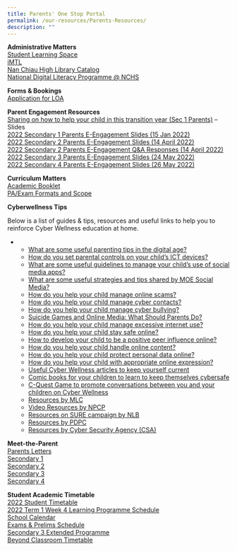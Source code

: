 ```yaml
---
title: Parents' One Stop Portal
permalink: /our-resources/Parents-Resources/
description: ""
---
```


**Administrative Matters**<br>
[Student Learning Space](https://learning.moe.edu.sg/)  
[iMTL](https://imtl.moe.edu.sg/)  
[Nan Chiau High Library Catalog](https://nanchiauhigh.spydus.com.sg/)  
[National Digital Literacy Programme @ NCHS](http://go.gov.sg/nchs-ndlp)

**Forms & Bookings**<br>
[Application for LOA](https://go.gov.sg/nchs-loa)

**Parent Engagement Resources**<br>
[Sharing on how to help your child in this transition year (Sec 1 Parents)](https://drive.google.com/file/d/1AERpSAZwgNOk9a0P7HAHbU4qiRcztz2M/view) – Slides<br>[2022 Secondary 1 Parents E-Engagement Slides (15 Jan 2022)](https://drive.google.com/file/d/1Y9kpVSqbtMFcZSMZnZWqlqsG5CyygsOF/view?usp=sharing)  
[2022 Secondary 2 Parents E-Engagement Slides (14 April 2022)](https://drive.google.com/file/d/1oBCT8dvSuoqTVjha17iTJyrD_kdJH4Hn/view)  
[2022 Secondary 2 Parents E-Engagement Q&A Responses (14 April 2022)](https://drive.google.com/drive/folders/1tCQWVeImVf-iC71x0MIs_7Uys9btX51t)  
[2022 Secondary 3 Parents E-Engagement Slides (24 May 2022)](https://drive.google.com/file/d/1hiSF6rVbTrf9kbYa6x_rMGDNrad4qYPv/view?usp=sharing)  
[2022 Secondary 4 Parents E-Engagement Slides (26 May 2022)](https://drive.google.com/file/d/1V5-xTKsaDvCc23zJP9a_qde0874REHi1/view?usp=sharing)

**Curriculum Matters**<br>
[Academic Booklet](https://drive.google.com/drive/folders/1-u9xunjUbfXWFHhldfQLP0fJmpUIXjzz?usp=sharing)  
[PA/Exam Formats and Scope](https://drive.google.com/drive/u/1/folders/1fQWE3i8efqnjzatOy_LkVhLQIbqyRpJy)

**Cyberwellness Tips**

Below is a list of guides & tips, resources and useful links to help you to reinforce Cyber Wellness education at home.

*   *   [What are some useful parenting tips in the digital age?](https://ictconnection.moe.edu.sg/cyber-wellness/for-parents/guides-and-tips/parenting-tips)
    *   [How do you set parental controls on your child’s ICT devices?](https://ictconnection.moe.edu.sg/cyber-wellness/for-parents/guides-and-tips/parental-controls)
    *   [What are some useful guidelines to manage your child’s use of social media apps?](https://ictconnection.moe.edu.sg/cyber-wellness/for-parents/guides-and-tips/social-media-guidelines)
    *   [What are some useful strategies and tips shared by MOE Social Media?](https://ictconnection.moe.edu.sg/cyber-wellness/for-parents/guides-and-tips/social-media-posts)
    *   [How do you help your child manage online scams?](https://ictconnection.moe.edu.sg/cyber-wellness/for-parents/guides-and-tips/helping-your-child-manage-online-scams)
    *   [How do you help your child manage cyber contacts?](https://ictconnection.moe.edu.sg/cyber-wellness/for-parents/guides-and-tips/helping-your-child-manage-cyber-contacts)
    *   [How do you help your child manage cyber bullying?](https://ictconnection.moe.edu.sg/cyber-wellness/for-parents/guides-and-tips/helping-your-child-manage-cyber-bullying)
    *   [Suicide Games and Online Media: What Should Parents Do?](https://www.schoolbag.sg/story/suicide-games-and-online-media-what-should-parents-do)
    *   [How do you help your child manage excessive internet use?](https://ictconnection.moe.edu.sg/cyber-wellness/for-parents/guides-and-tips/helping-your-child-manage-excessive-internet-use)
    *   [How do you help your child stay safe online?](https://ictconnection.moe.edu.sg/cyber-wellness/for-parents/guides-and-tips/helping-your-child-stay-safe-online)
    *   [How to develop your child to be a positive peer influence online?](https://ictconnection.moe.edu.sg/cyber-wellness/for-parents/guides-and-tips/developing-your-child-to-be-a-positive-peer-influence-online)
    *   [How do you help your child handle online content?](https://ictconnection.moe.edu.sg/cyber-wellness/for-parents/guides-and-tips/helping-your-child-handle-online-content)
    *   [How do you help your child protect personal data online?](https://ictconnection.moe.edu.sg/cyber-wellness/for-parents/guides-and-tips/how-do-you-help-your-child-protect-personal-data-online)
    *   [How do you help your child with appropriate online expression?](https://ictconnection.moe.edu.sg/cyber-wellness/for-parents/guides-and-tips/how-do-you-help-your-child-with-appropriate-online-expression)
    *   [Useful Cyber Wellness articles to keep yourself current](https://ictconnection.moe.edu.sg/cyber-wellness/for-parents/resources/cyber-wellness-articles)
    *   [Comic books for your children to learn to keep themselves cybersafe](https://ictconnection.moe.edu.sg/cyber-wellness/for-parents/resources/comic-books)
    *   [C-Quest Game to promote conversations between you and your children on Cyber Wellness](https://ictconnection.moe.edu.sg/cyber-wellness/for-parents/resources/c-quest)
    *   [Resources by MLC](http://www.medialiteracycouncil.sg/Resources/Pages/parents.aspx)
    *   [Video Resources by NPCP](http://www.scamalert.sg/resources/videos)
    *   [Resources on SURE campaign by NLB](http://www.nlb.gov.sg/sure/)
    *   [Resources by PDPC](https://www.pdpc.gov.sg/resources/for-individuals)
    *   [Resources by Cyber Security Agency (CSA)](https://www.csa.gov.sg/gosafeonline)


**Meet-the-Parent**<br>
[Parents Letters](https://drive.google.com/drive/folders/0B0NLoi7jhnNmcUkxUkRrUlNoZ00?usp=sharing)  
[Secondary 1](https://drive.google.com/drive/folders/1lTjk_GqX5_KCCwMdGAoD3E6WNmep7S2F?usp=sharing)  
[Secondary 2](https://drive.google.com/drive/folders/1zBy3zTraW6izEZZn-rd8rAX48X6f5p46?usp=sharing)  
[Secondary 3](https://drive.google.com/drive/folders/15wvThnU2JtsfcrwCHH7YxrYJ2x1RIbYZ?usp=sharing)  
[Secondary 4](https://drive.google.com/drive/folders/1Au3HRa0_d1-9RnNsMNigz8ZrayXyX8Jq?usp=sharing)

**Student Academic Timetable**<br>
[2022 Student Timetable](https://drive.google.com/drive/folders/1aGZqASMNs0pPdVXJOFMi1S0Z49QRWh58?usp=sharing)  
[2022 Term 1 Week 4 Learning Programme Schedule](https://docs.google.com/spreadsheets/d/1HHe3aKOZFwuqPL6efOvR4PU2G4WXWnjALvjIvkM7MCw/edit?usp=sharing)  
[School Calendar](https://www-nanchiauhigh-moe-edu-sg-admin.cwp.sg/nchs/calendar)  
[Exams & Prelims Schedule](https://drive.google.com/folderview?id=0B0NLoi7jhnNmNTFPaVYwV004YmM&usp=sharing)  
[Secondary 3 Extended Programme](https://drive.google.com/drive/folders/0B0NLoi7jhnNmeTF4TWhTX1hWTjQ?usp=sharing)  
[Beyond Classroom Timetable](https://drive.google.com/drive/folders/0B0NLoi7jhnNmVXI4RnhDN1NvNEk?usp=sharing)